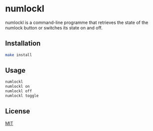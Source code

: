 # numlockl

numlockl is a command-line programme that retrieves the state of the numlock button or switches its state on and off.

## Installation

```bash
make install
```

## Usage

```bash
numlockl
numlockl on
numlockl off
numlockl toggle
```

## License

[MIT](https://choosealicense.com/licenses/mit/)
